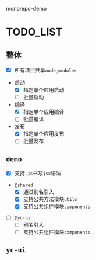 monorepo-demo

# TODO_LIST
## 整体
- [x] 所有项目共享`node_modules`
- 启动
  - [x] 指定单个应用启动
  - [ ] 批量启动
- 编译
  - [x] 指定单个应用编译
  - [ ] 批量编译
- 发布
  - [x] 指定单个应用发布
  - [ ] 批量发布

## `demo`
- [x] 支持`.js`书写`jsx`语法
- `@shared`
  - [x] 通过别名引入
  - [x] 支持公共方法模块`utils`
  - [x] 支持公共组件模块`components`
- [ ] `@yc-ui`
  - [ ] 别名引入
  - [ ] 支持公共组件模块`components`

## `yc-ui`